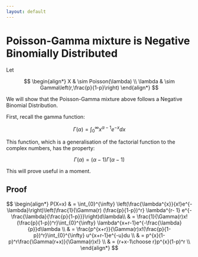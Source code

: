```yaml
---
layout: default
---
```


# Poisson-Gamma mixture is Negative Binomially Distributed

Let


$$
\begin{align*}
        X & \sim Poisson(\lambda) \\
  \lambda & \sim Gamma\left(r,\frac{p}{1-p}\right)
\end{align*}
$$

We will show that the Poisson-Gamma mixture above follows a Negative Binomial Distribution.

First, recall the gamma function:

$$ \Gamma(\alpha) = \int_{0}^{\infty} x^{\alpha-1}e^{-x}dx$$

This function, which is a generalisation of the factorial function to the complex numbers, has the property:

$$\Gamma(\alpha)=(\alpha - 1)\Gamma(\alpha - 1)\tag{$\star$}$$

This will prove useful in a moment.

## Proof

$$
\begin{align*}
P(X=x) & = \int_{0}^{\infty} \left(\frac{\lambda^{x}}{x!}e^{-\lambda}\right)\left(\frac{1}{\Gamma(r) (\frac{p}{1-p})^r} \lambda^{r- 1} e^{-\frac{\lambda}{\frac{p}{1-p}}}\right)d\lambda\\
       & = \frac{1}{\Gamma(r)x!(\frac{p}{1-p})^r}\int_{0}^{\infty} \lambda^{x+r-1}e^{-\frac{\lambda}{p}}d\lambda \\
       & = \frac{p^{x+r}}{\Gamma(r)x!(\frac{p}{1-p})^r}\int_{0}^{\infty} u^{x+r-1}e^{-u}du \\
       & = p^{x}(1-p)^r\frac{\Gamma(r+x)}{\Gamma(r)x!} \\
       & = {r+x-1\choose r}p^{x}(1-p)^r \\
\end{align*}
$$
